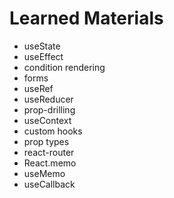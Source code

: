 # Learned Materials

- useState
- useEffect
- condition rendering
- forms
- useRef
- useReducer
- prop-drilling
- useContext
- custom hooks
- prop types
- react-router
- React.memo
- useMemo
- useCallback
